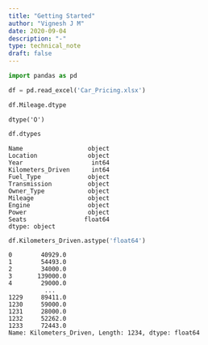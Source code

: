 ```yaml
---
title: "Getting Started"
author: "Vignesh J M"
date: 2020-09-04
description: "-"
type: technical_note
draft: false
---
```


```python
import pandas as pd
```


```python
df = pd.read_excel('Car_Pricing.xlsx')
```


```python
df.Mileage.dtype
```




    dtype('O')




```python
df.dtypes
```




    Name                  object
    Location              object
    Year                   int64
    Kilometers_Driven      int64
    Fuel_Type             object
    Transmission          object
    Owner_Type            object
    Mileage               object
    Engine                object
    Power                 object
    Seats                float64
    dtype: object




```python
df.Kilometers_Driven.astype('float64')
```




    0        40929.0
    1        54493.0
    2        34000.0
    3       139000.0
    4        29000.0
              ...   
    1229     89411.0
    1230     59000.0
    1231     28000.0
    1232     52262.0
    1233     72443.0
    Name: Kilometers_Driven, Length: 1234, dtype: float64


